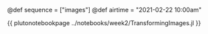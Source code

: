 @def sequence = ["images"]
@def airtime = "2021-02-22 10:00am"

{{ plutonotebookpage  ../notebooks/week2/TransformingImages.jl }}
